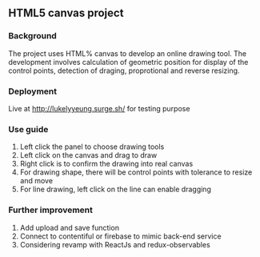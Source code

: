 ## HTML5 canvas project ##

### Background ###
The project uses HTML% canvas to develop an online drawing tool. The development involves calculation of geometric position for display of the control points, detection of draging, proprotional and reverse resizing.

### Deployment ###
Live at http://lukelyyeung.surge.sh/ for testing purpose

### Use guide ###
1. Left click the panel to choose drawing tools
2. Left click on the canvas and drag to draw
3. Right click is to confirm the drawing into real canvas
4. For drawing shape, there will be control points with tolerance to resize and move
5. For line drawing, left click on the line can enable dragging

### Further improvement ###
1. Add upload and save function
2. Connect to contentiful or firebase to mimic back-end service
3. Considering revamp with ReactJs and redux-observables
